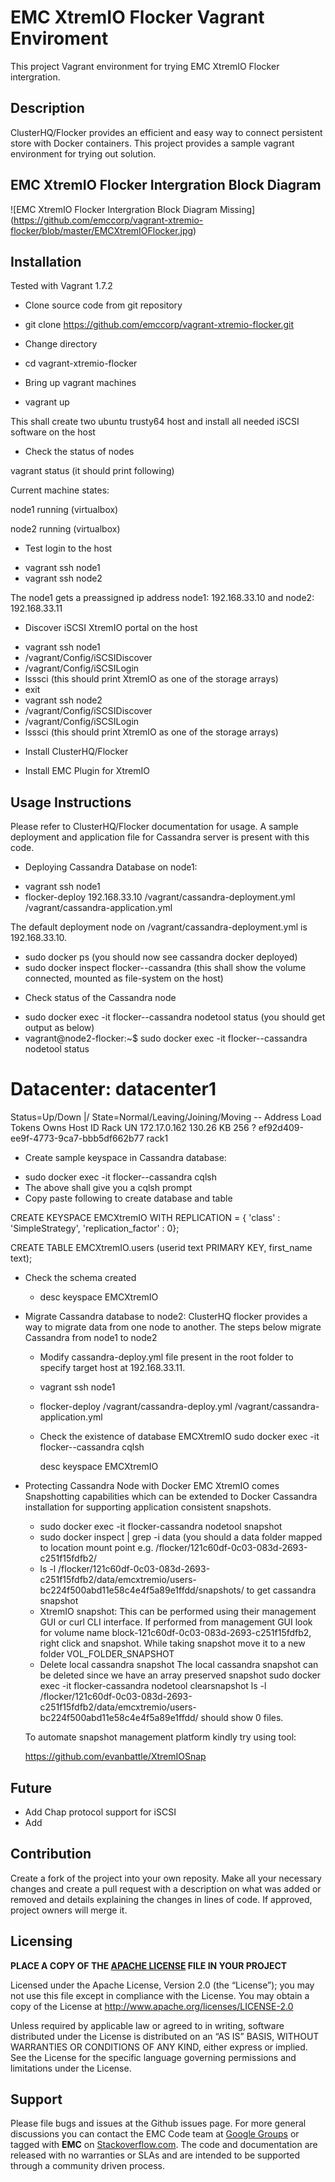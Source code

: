 EMC XtremIO Flocker Vagrant Enviroment
======================
This project Vagrant environment for trying EMC XtremIO Flocker intergration.

## Description
ClusterHQ/Flocker provides an efficient and easy way to connect persistent store with Docker containers. This project provides a sample vagrant environment for trying out solution.

## EMC XtremIO Flocker Intergration Block Diagram
![EMC XtremIO Flocker Intergration Block Diagram Missing] 
(https://github.com/emccorp/vagrant-xtremio-flocker/blob/master/EMCXtremIOFlocker.jpg)



## Installation
Tested with Vagrant 1.7.2

- Clone source code from git repository
 * git clone https://github.com/emccorp/vagrant-xtremio-flocker.git

- Change directory
 * cd vagrant-xtremio-flocker

- Bring up vagrant machines
 * vagrant up

 This shall create two ubuntu trusty64 host and install all needed iSCSI software on the host

- Check the status of nodes

vagrant status (it should print following)

Current machine states:

node1                     running (virtualbox)

node2                     running (virtualbox)


- Test login to the host
 * vagrant ssh node1
 * vagrant ssh node2

The node1 gets a preassigned ip address node1: 192.168.33.10 and node2: 192.168.33.11

- Discover iSCSI XtremIO portal on the host
 * vagrant ssh node1
 * /vagrant/Config/iSCSIDiscover <EMC XtremIO iSCSI Portal IP>
 * /vagrant/Config/iSCSILogin <EMC XtremIO iSCSI Portal IP>
 * lsssci (this should print XtremIO as one of the storage arrays)
 * exit
 * vagrant ssh node2
 * /vagrant/Config/iSCSIDiscover <EMC XtremIO iSCSI Portal IP>
 * /vagrant/Config/iSCSILogin <EMC XtremIO iSCSI Portal IP>
 * lsssci (this should print XtremIO as one of the storage arrays)

- Install ClusterHQ/Flocker

- Install EMC Plugin for XtremIO

## Usage Instructions
Please refer to ClusterHQ/Flocker documentation for usage. A sample deployment and application file for Cassandra server is present with this code.
- Deploying Cassandra Database on node1:
 * vagrant ssh node1
 * flocker-deploy 192.168.33.10 /vagrant/cassandra-deployment.yml /vagrant/cassandra-application.yml

The default deployment node on /vagrant/cassandra-deployment.yml is 192.168.33.10.
 * sudo docker ps (you should now see cassandra docker deployed)
 * sudo docker inspect flocker--cassandra (this shall show the volume connected, mounted as file-system on the host)

- Check status of the Cassandra node
 * sudo docker exec -it flocker--cassandra nodetool status (you should get output as below)
 * vagrant@node2-flocker:~$ sudo docker exec -it flocker--cassandra nodetool status

Datacenter: datacenter1
=======================
Status=Up/Down
|/ State=Normal/Leaving/Joining/Moving
--  Address       Load       Tokens  Owns    Host ID                               Rack
UN  172.17.0.162  130.26 KB  256     ?       ef92d409-ee9f-4773-9ca7-bbb5df662b77  rack1

- Create sample keyspace in Cassandra database:
 * sudo docker exec -it flocker--cassandra cqlsh
 * The above shall give you a cqlsh prompt
 * Copy paste following to create database and table

 CREATE KEYSPACE EMCXtremIO WITH REPLICATION = { 'class' : 'SimpleStrategy', 'replication_factor' : 0};

 CREATE TABLE EMCXtremIO.users (userid text PRIMARY KEY, first_name text);
 
- Check the schema created
  * desc keyspace EMCXtremIO

- Migrate Cassandra database to node2:
  ClusterHQ flocker provides a way to migrate data from one node to another. The steps below migrate Cassandra from node1 to node2
  * Modify cassandra-deploy.yml file present in the root folder to specify target host at 192.168.33.11.
  * vagrant ssh node1
  * flocker-deploy /vagrant/cassandra-deploy.yml /vagrant/cassandra-application.yml
  * Check the existence of database EMCXtremIO
     sudo docker exec -it flocker--cassandra cqlsh

     desc keyspace EMCXtremIO

- Protecting Cassandra Node with Docker
  EMC XtremIO comes Snapshotting capabilities which can be extended to Docker Cassandra installation for supporting application consistent snapshots. 
  * sudo docker exec -it flocker-cassandra nodetool snapshot
  * sudo docker inspect | grep -i data (you should a data folder mapped to location mount point e.g. /flocker/121c60df-0c03-083d-2693-c251f15fdfb2/
  * ls -l /flocker/121c60df-0c03-083d-2693-c251f15fdfb2/data/emcxtremio/users-bc224f500abd11e58c4e4f5a89e1ffdd/snapshots/ to get cassandra snapshot
  * XtremIO snapshot: This can be performed using their management GUI or curl CLI interface. If performed from management GUI look for volume name block-121c60df-0c03-083d-2693-c251f15fdfb2, right click and snapshot. While taking snapshot move it to a new folder VOL_FOLDER_SNAPSHOT
  * Delete local cassandra snapshot 
   The local cassandra snapshot can be deleted since we have an array preserved snapshot
   sudo docker exec -it flocker-cassandra nodetool clearsnapshot
   ls -l /flocker/121c60df-0c03-083d-2693-c251f15fdfb2/data/emcxtremio/users-bc224f500abd11e58c4e4f5a89e1ffdd/
   should show 0 files.

  To automate snapshot management platform kindly try using tool:
 
   https://github.com/evanbattle/XtremIOSnap

  
## Future
- Add Chap protocol support for iSCSI
- Add 

## Contribution
Create a fork of the project into your own reposity. Make all your necessary changes and create a pull request with a description on what was added or removed and details explaining the changes in lines of code. If approved, project owners will merge it.

Licensing
---------
**PLACE A COPY OF THE [APACHE LICENSE](http://emccode.github.io/sampledocs/LICENSE "LICENSE") FILE IN YOUR PROJECT**

Licensed under the Apache License, Version 2.0 (the “License”); you may not use this file except in compliance with the License. You may obtain a copy of the License at <http://www.apache.org/licenses/LICENSE-2.0>

Unless required by applicable law or agreed to in writing, software distributed under the License is distributed on an “AS IS” BASIS, WITHOUT WARRANTIES OR CONDITIONS OF ANY KIND, either express or implied. See the License for the specific language governing permissions and limitations under the License.

Support
-------
Please file bugs and issues at the Github issues page. For more general discussions you can contact the EMC Code team at <a href="https://groups.google.com/forum/#!forum/emccode-users">Google Groups</a> or tagged with **EMC** on <a href="https://stackoverflow.com">Stackoverflow.com</a>. The code and documentation are released with no warranties or SLAs and are intended to be supported through a community driven process.
